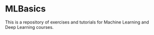 # MLBasics
This is a repository of exercises and tutorials for Machine Learning and Deep Learning courses.
